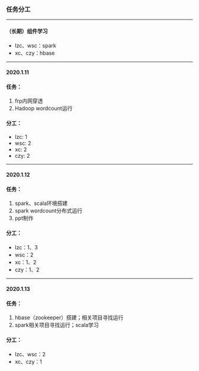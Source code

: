 ### 任务分工

---

#### （长期）组件学习
* lzc、wsc：spark
* xc、czy：hbase

---

#### 2020.1.11
####  任务：
1. frp内网穿透
2. Hadoop wordcount运行
#### 分工：
* lzc: 1
* wsc: 2
* xc: 2
* czy: 2

---

#### 2020.1.12
#### 任务：
1. spark、scala环境搭建
2. spark wordcount分布式运行
3. ppt制作
#### 分工：
* lzc：1、3
* wsc：2
* xc：1、2
* czy：1、2

---

#### 2020.1.13
#### 任务：
1. hbase（zookeeper）搭建；相关项目寻找运行
2. spark相关项目寻找运行；scala学习
#### 分工：
* lzc、wsc：2
* xc、czy：1